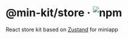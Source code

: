 # @min-kit/store · ![npm](https://img.shields.io/npm/v/%40min-kit/store)

React store kit based on [Zustand](https://github.com/pmndrs/zustand) for miniapp
